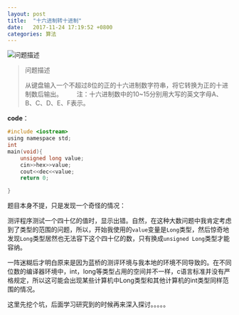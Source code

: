 ```yaml
---
layout: post
title:  "十六进制转十进制"
date:   2017-11-24 17:19:52 +0800
categories: 算法
---
```





![问题描述](https://ws1.sinaimg.cn/large/006tKfTcgy1flt24b3b6vj30zu0d2dhu.jpg)


> 问题描述
>
> 从键盘输入一个不超过8位的正的十六进制数字符串，将它转换为正的十进制数后输出。
> 　　注：十六进制数中的10~15分别用大写的英文字母A、B、C、D、E、F表示。

<!-- more -->
**code**：

```c
#include <iostream>
using namespace std;
int 
main(void){
	unsigned long value;
	cin>>hex>>value;
	cout<<dec<<value;
	return 0;

}
```

题目本身不提，只是发现一个奇怪的情况：

测评程序测试一个四十亿的值时，显示出错。自然，在这种大数问题中我肯定考虑到了类型的范围的问题，所以，开始我使用的`value`变量是`Long`类型，然后惊奇地发现`Long`类型居然也无法容下这个四十亿的数，只有换成`unsigned Long`类型才能容纳。

一阵迷糊后才明白原来是因为蓝桥的测评环境与我本地的环境不同导致的。在不同位数的编译器环境中，int，long等类型占用的空间并不一样，c语言标准并没有严格规定，所以这可能会出现某些计算机中Long类型和其他计算机的int类型同样范围的情况。

这里先挖个坑，后面学习研究到的时候再来深入探讨。。。。。
